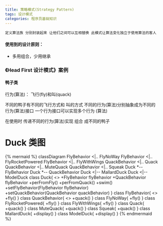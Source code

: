 ```yaml
---
title: 策略模式(Strategy Pattern)
tags: 设计模式
categories: 程序员基础知识
---
```


`定义算法族 分别封装起来 让他们之间可以互相替换 此模式让算法变化独立于使用算法的客人`

#### 使用到的设计原则：

- 多用组合，少用继承

### 《Head First 设计模式》案例

#### 鸭子类

行为(算法)： 飞行(fly)和叫(quack) 

不同的鸭子有不同的飞行方式和 叫的方式 不同的行为(算法)分别抽象成为不同的行为(算法)接口 一个行为接口可以实现多个行为 (算法)

在使用时 传递不同的行为(算法)实现 组合 成不同的鸭子

# Duck 类图

{% mermaid %}
classDiagram
	FlyBehavior <|.. FlyNoWay
	FlyBehavior <|.. FlyRocketPowered
	FlyBehavior <|.. FlyWithWings
	QuackBehavior <|.. Quack
	QuackBehavior <|.. MuteQuack
	QuackBehavior <|.. Squeak
	Duck *-- FlyBehavior
	Duck *-- QuackBehavior
	Duck <|-- MallardDuck
	Duck <|-- ModelDuck
	class Duck{
		<<abstract>>
		+FlyBehavior flyBehavior
		+QuackBehavior flyBehavior
		+perFromFly()
		+perFromQuack()
		+swim()
		+setFlyBehavior(FlyBehavior flyBehavior)
		+setQuackBehavior(QuackBehavior quackBehavior)
	}
	class FlyBehavior{
		<<interface>>
		 +fly()
	}
	class QuackBehavior{
		<<interface>>
		+quack()
	}
	class FlyNoWay{
		 +fly()
	}
	class FlyRocketPowered{
		 +fly()
	}
	class FlyWithWings{
		 +fly()
	}
	class Quack{
		+quack()
	}
	class MuteQuack{
		+quack()
	}
	class Squeak{
		+quack()
	}
	class MallardDuck{
		+display()
	}
	class ModelDuck{
		+display()
	}
{% endmermaid %}







